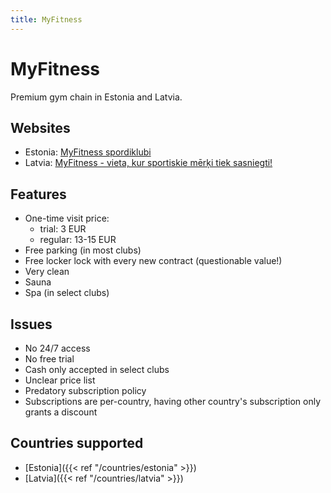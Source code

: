```yaml
---
title: MyFitness
---
```


# MyFitness

Premium gym chain in Estonia and Latvia.

## Websites
- Estonia: [MyFitness spordiklubi](https://www.myfitness.ee)
- Latvia: [MyFitness - vieta, kur sportiskie mērķi tiek sasniegti!](https://www.myfitness.lv)

## Features
- One-time visit price: 
    - trial: 3 EUR
    - regular: 13-15 EUR
- Free parking (in most clubs)
- Free locker lock with every new contract (questionable value!)
- Very clean
- Sauna
- Spa (in select clubs)

## Issues
- No 24/7 access
- No free trial
- Cash only accepted in select clubs
- Unclear price list
- Predatory subscription policy
- Subscriptions are per-country, having other country's subscription only grants a discount

## Countries supported
- [Estonia]({{< ref "/countries/estonia" >}})
- [Latvia]({{< ref "/countries/latvia" >}})
